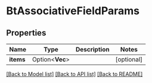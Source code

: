 # BtAssociativeFieldParams

## Properties

Name | Type | Description | Notes
------------ | ------------- | ------------- | -------------
**items** | Option<**Vec<String>**> |  | [optional]

[[Back to Model list]](../README.md#documentation-for-models) [[Back to API list]](../README.md#documentation-for-api-endpoints) [[Back to README]](../README.md)


